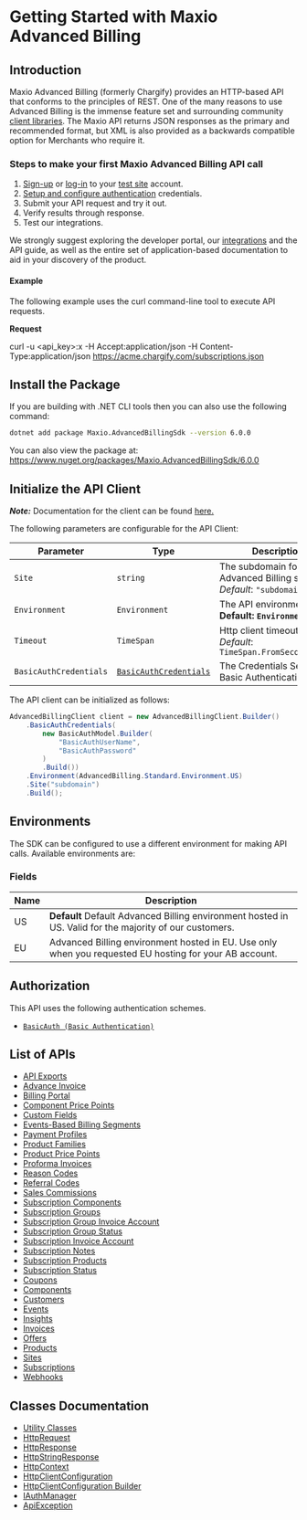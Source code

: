 
# Getting Started with Maxio Advanced Billing

## Introduction

Maxio Advanced Billing (formerly Chargify) provides an HTTP-based API that conforms to the principles of REST.
One of the many reasons to use Advanced Billing is the immense feature set and surrounding community [client libraries](page:development-tools/client-libraries).
The Maxio API returns JSON responses as the primary and recommended format, but XML is also provided as a backwards compatible option for Merchants who require it.

### Steps to make your first Maxio Advanced Billing API call

1. [Sign-up](https://app.chargify.com/signup/maxio-billing-sandbox) or [log-in](https://app.chargify.com/login.html) to your [test site](https://maxio.zendesk.com/hc/en-us/articles/24250712113165-Testing-Overview) account.
2. [Setup and configure authentication](https://maxio.zendesk.com/hc/en-us/articles/24294819360525-API-Keys) credentials.
3. Submit your API request and try it out.
4. Verify results through response.
5. Test our integrations.

We strongly suggest exploring the developer portal, our [integrations](https://www.maxio.com/integrations) and the API guide, as well as the entire set of application-based documentation to aid in your discovery of the product.

#### Example

The following example uses the curl command-line tool to execute API requests.

**Request**

curl -u <api_key>:x -H Accept:application/json -H Content-Type:application/json https://acme.chargify.com/subscriptions.json

## Install the Package

If you are building with .NET CLI tools then you can also use the following command:

```bash
dotnet add package Maxio.AdvancedBillingSdk --version 6.0.0
```

You can also view the package at:
https://www.nuget.org/packages/Maxio.AdvancedBillingSdk/6.0.0

## Initialize the API Client

**_Note:_** Documentation for the client can be found [here.](https://www.github.com/maxio-com/ab-dotnet-sdk/tree/6.0.0/doc/client.md)

The following parameters are configurable for the API Client:

| Parameter | Type | Description |
|  --- | --- | --- |
| `Site` | `string` | The subdomain for your Advanced Billing site.<br>*Default*: `"subdomain"` |
| `Environment` | `Environment` | The API environment. <br> **Default: `Environment.US`** |
| `Timeout` | `TimeSpan` | Http client timeout.<br>*Default*: `TimeSpan.FromSeconds(120)` |
| `BasicAuthCredentials` | [`BasicAuthCredentials`](https://www.github.com/maxio-com/ab-dotnet-sdk/tree/6.0.0/doc/auth/basic-authentication.md) | The Credentials Setter for Basic Authentication |

The API client can be initialized as follows:

```csharp
AdvancedBillingClient client = new AdvancedBillingClient.Builder()
    .BasicAuthCredentials(
        new BasicAuthModel.Builder(
            "BasicAuthUserName",
            "BasicAuthPassword"
        )
        .Build())
    .Environment(AdvancedBilling.Standard.Environment.US)
    .Site("subdomain")
    .Build();
```

## Environments

The SDK can be configured to use a different environment for making API calls. Available environments are:

### Fields

| Name | Description |
|  --- | --- |
| US | **Default** Default Advanced Billing environment hosted in US. Valid for the majority of our customers. |
| EU | Advanced Billing environment hosted in EU. Use only when you requested EU hosting for your AB account. |

## Authorization

This API uses the following authentication schemes.

* [`BasicAuth (Basic Authentication)`](https://www.github.com/maxio-com/ab-dotnet-sdk/tree/6.0.0/doc/auth/basic-authentication.md)

## List of APIs

* [API Exports](https://www.github.com/maxio-com/ab-dotnet-sdk/tree/6.0.0/doc/controllers/api-exports.md)
* [Advance Invoice](https://www.github.com/maxio-com/ab-dotnet-sdk/tree/6.0.0/doc/controllers/advance-invoice.md)
* [Billing Portal](https://www.github.com/maxio-com/ab-dotnet-sdk/tree/6.0.0/doc/controllers/billing-portal.md)
* [Component Price Points](https://www.github.com/maxio-com/ab-dotnet-sdk/tree/6.0.0/doc/controllers/component-price-points.md)
* [Custom Fields](https://www.github.com/maxio-com/ab-dotnet-sdk/tree/6.0.0/doc/controllers/custom-fields.md)
* [Events-Based Billing Segments](https://www.github.com/maxio-com/ab-dotnet-sdk/tree/6.0.0/doc/controllers/events-based-billing-segments.md)
* [Payment Profiles](https://www.github.com/maxio-com/ab-dotnet-sdk/tree/6.0.0/doc/controllers/payment-profiles.md)
* [Product Families](https://www.github.com/maxio-com/ab-dotnet-sdk/tree/6.0.0/doc/controllers/product-families.md)
* [Product Price Points](https://www.github.com/maxio-com/ab-dotnet-sdk/tree/6.0.0/doc/controllers/product-price-points.md)
* [Proforma Invoices](https://www.github.com/maxio-com/ab-dotnet-sdk/tree/6.0.0/doc/controllers/proforma-invoices.md)
* [Reason Codes](https://www.github.com/maxio-com/ab-dotnet-sdk/tree/6.0.0/doc/controllers/reason-codes.md)
* [Referral Codes](https://www.github.com/maxio-com/ab-dotnet-sdk/tree/6.0.0/doc/controllers/referral-codes.md)
* [Sales Commissions](https://www.github.com/maxio-com/ab-dotnet-sdk/tree/6.0.0/doc/controllers/sales-commissions.md)
* [Subscription Components](https://www.github.com/maxio-com/ab-dotnet-sdk/tree/6.0.0/doc/controllers/subscription-components.md)
* [Subscription Groups](https://www.github.com/maxio-com/ab-dotnet-sdk/tree/6.0.0/doc/controllers/subscription-groups.md)
* [Subscription Group Invoice Account](https://www.github.com/maxio-com/ab-dotnet-sdk/tree/6.0.0/doc/controllers/subscription-group-invoice-account.md)
* [Subscription Group Status](https://www.github.com/maxio-com/ab-dotnet-sdk/tree/6.0.0/doc/controllers/subscription-group-status.md)
* [Subscription Invoice Account](https://www.github.com/maxio-com/ab-dotnet-sdk/tree/6.0.0/doc/controllers/subscription-invoice-account.md)
* [Subscription Notes](https://www.github.com/maxio-com/ab-dotnet-sdk/tree/6.0.0/doc/controllers/subscription-notes.md)
* [Subscription Products](https://www.github.com/maxio-com/ab-dotnet-sdk/tree/6.0.0/doc/controllers/subscription-products.md)
* [Subscription Status](https://www.github.com/maxio-com/ab-dotnet-sdk/tree/6.0.0/doc/controllers/subscription-status.md)
* [Coupons](https://www.github.com/maxio-com/ab-dotnet-sdk/tree/6.0.0/doc/controllers/coupons.md)
* [Components](https://www.github.com/maxio-com/ab-dotnet-sdk/tree/6.0.0/doc/controllers/components.md)
* [Customers](https://www.github.com/maxio-com/ab-dotnet-sdk/tree/6.0.0/doc/controllers/customers.md)
* [Events](https://www.github.com/maxio-com/ab-dotnet-sdk/tree/6.0.0/doc/controllers/events.md)
* [Insights](https://www.github.com/maxio-com/ab-dotnet-sdk/tree/6.0.0/doc/controllers/insights.md)
* [Invoices](https://www.github.com/maxio-com/ab-dotnet-sdk/tree/6.0.0/doc/controllers/invoices.md)
* [Offers](https://www.github.com/maxio-com/ab-dotnet-sdk/tree/6.0.0/doc/controllers/offers.md)
* [Products](https://www.github.com/maxio-com/ab-dotnet-sdk/tree/6.0.0/doc/controllers/products.md)
* [Sites](https://www.github.com/maxio-com/ab-dotnet-sdk/tree/6.0.0/doc/controllers/sites.md)
* [Subscriptions](https://www.github.com/maxio-com/ab-dotnet-sdk/tree/6.0.0/doc/controllers/subscriptions.md)
* [Webhooks](https://www.github.com/maxio-com/ab-dotnet-sdk/tree/6.0.0/doc/controllers/webhooks.md)

## Classes Documentation

* [Utility Classes](https://www.github.com/maxio-com/ab-dotnet-sdk/tree/6.0.0/doc/utility-classes.md)
* [HttpRequest](https://www.github.com/maxio-com/ab-dotnet-sdk/tree/6.0.0/doc/http-request.md)
* [HttpResponse](https://www.github.com/maxio-com/ab-dotnet-sdk/tree/6.0.0/doc/http-response.md)
* [HttpStringResponse](https://www.github.com/maxio-com/ab-dotnet-sdk/tree/6.0.0/doc/http-string-response.md)
* [HttpContext](https://www.github.com/maxio-com/ab-dotnet-sdk/tree/6.0.0/doc/http-context.md)
* [HttpClientConfiguration](https://www.github.com/maxio-com/ab-dotnet-sdk/tree/6.0.0/doc/http-client-configuration.md)
* [HttpClientConfiguration Builder](https://www.github.com/maxio-com/ab-dotnet-sdk/tree/6.0.0/doc/http-client-configuration-builder.md)
* [IAuthManager](https://www.github.com/maxio-com/ab-dotnet-sdk/tree/6.0.0/doc/i-auth-manager.md)
* [ApiException](https://www.github.com/maxio-com/ab-dotnet-sdk/tree/6.0.0/doc/api-exception.md)

